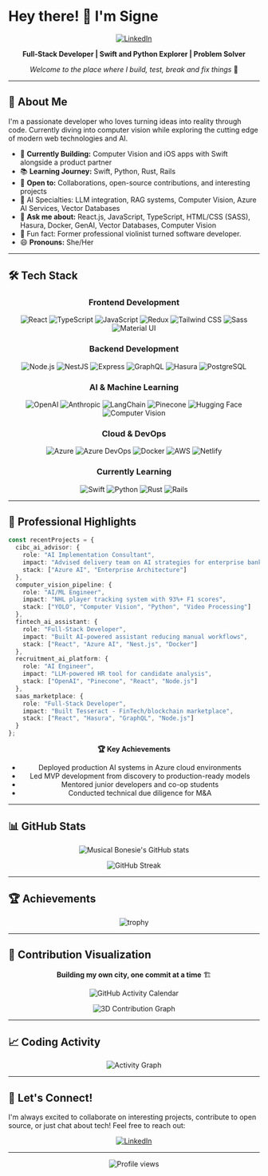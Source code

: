# Hey there! 👋 I'm Signe 

<div align="center">
  
[![LinkedIn](https://img.shields.io/badge/LinkedIn-Connect-0077B5?style=for-the-badge&logo=linkedin&logoColor=white)](https://www.linkedin.com/in/signekurczaba/)

**Full-Stack Developer | Swift and Python Explorer | Problem Solver**

*Welcome to the place where I build, test, break and fix things* 🚀

</div>

---

## 🎯 About Me

I'm a passionate developer who loves turning ideas into reality through code. Currently diving into computer vision while exploring the cutting edge of modern web technologies and AI.

- 🎨 **Currently Building:** Computer Vision and iOS apps with Swift alongside a product partner
- 📚 **Learning Journey:** Swift, Python, Rust, Rails
- 🤝 **Open to:** Collaborations, open-source contributions, and interesting projects
- 🤖 AI Specialties: LLM integration, RAG systems, Computer Vision, Azure AI Services, Vector Databases
- 💬 **Ask me about:** React.js, JavaScript, TypeScript, HTML/CSS (SASS), Hasura, Docker, GenAI, Vector Databases, Computer Vision
- 🎻 Fun fact: Former professional violinist turned software developer.
- 😄 **Pronouns:** She/Her

---

## 🛠️ Tech Stack

<div align="center">

### Frontend Development
![React](https://img.shields.io/badge/React-61DAFB?style=for-the-badge&logo=react&logoColor=black)
![TypeScript](https://img.shields.io/badge/TypeScript-3178C6?style=for-the-badge&logo=typescript&logoColor=white)
![JavaScript](https://img.shields.io/badge/JavaScript-F7DF1E?style=for-the-badge&logo=javascript&logoColor=black)
![Redux](https://img.shields.io/badge/Redux-764ABC?style=for-the-badge&logo=redux&logoColor=white)
![Tailwind CSS](https://img.shields.io/badge/Tailwind_CSS-38B2AC?style=for-the-badge&logo=tailwind-css&logoColor=white)
![Sass](https://img.shields.io/badge/Sass-CC6699?style=for-the-badge&logo=sass&logoColor=white)
![Material UI](https://img.shields.io/badge/Material_UI-0081CB?style=for-the-badge&logo=material-ui&logoColor=white)

### Backend Development
![Node.js](https://img.shields.io/badge/Node.js-339933?style=for-the-badge&logo=node.js&logoColor=white)
![NestJS](https://img.shields.io/badge/NestJS-E0234E?style=for-the-badge&logo=nestjs&logoColor=white)
![Express](https://img.shields.io/badge/Express-000000?style=for-the-badge&logo=express&logoColor=white)
![GraphQL](https://img.shields.io/badge/GraphQL-E10098?style=for-the-badge&logo=graphql&logoColor=white)
![Hasura](https://img.shields.io/badge/Hasura-1EB4D4?style=for-the-badge&logo=hasura&logoColor=white)
![PostgreSQL](https://img.shields.io/badge/PostgreSQL-316192?style=for-the-badge&logo=postgresql&logoColor=white)

### AI & Machine Learning
![OpenAI](https://img.shields.io/badge/OpenAI-412991?style=for-the-badge&logo=openai&logoColor=white)
![Anthropic](https://img.shields.io/badge/Anthropic-191919?style=for-the-badge&logo=anthropic&logoColor=white)
![LangChain](https://img.shields.io/badge/LangChain-121212?style=for-the-badge&logo=chainlink&logoColor=white)
![Pinecone](https://img.shields.io/badge/Pinecone-000000?style=for-the-badge&logo=pinecone&logoColor=white)
![Hugging Face](https://img.shields.io/badge/Hugging_Face-FFD21E?style=for-the-badge&logo=huggingface&logoColor=black)
![Computer Vision](https://img.shields.io/badge/Computer_Vision-5C3EE8?style=for-the-badge&logo=opencv&logoColor=white)

### Cloud & DevOps
![Azure](https://img.shields.io/badge/Microsoft_Azure-0078D4?style=for-the-badge&logo=microsoft-azure&logoColor=white)
![Azure DevOps](https://img.shields.io/badge/Azure_DevOps-0078D7?style=for-the-badge&logo=azure-devops&logoColor=white)
![Docker](https://img.shields.io/badge/Docker-2496ED?style=for-the-badge&logo=docker&logoColor=white)
![AWS](https://img.shields.io/badge/AWS-232F3E?style=for-the-badge&logo=amazon-aws&logoColor=white)
![Netlify](https://img.shields.io/badge/Netlify-00C7B7?style=for-the-badge&logo=netlify&logoColor=white)

### Currently Learning
![Swift](https://img.shields.io/badge/Swift-FA7343?style=for-the-badge&logo=swift&logoColor=white)
![Python](https://img.shields.io/badge/Python-3776AB?style=for-the-badge&logo=python&logoColor=white)
![Rust](https://img.shields.io/badge/Rust-000000?style=for-the-badge&logo=rust&logoColor=white)
![Rails](https://img.shields.io/badge/Rails-CC0000?style=for-the-badge&logo=ruby-on-rails&logoColor=white)

</div>

---

## 💼 Professional Highlights

```typescript
const recentProjects = {
  cibc_ai_advisor: {
    role: "AI Implementation Consultant",
    impact: "Advised delivery team on AI strategies for enterprise banking",
    stack: ["Azure AI", "Enterprise Architecture"]
  },
  computer_vision_pipeline: {
    role: "AI/ML Engineer",
    impact: "NHL player tracking system with 93%+ F1 scores",
    stack: ["YOLO", "Computer Vision", "Python", "Video Processing"]
  },
  fintech_ai_assistant: {
    role: "Full-Stack Developer",
    impact: "Built AI-powered assistant reducing manual workflows",
    stack: ["React", "Azure AI", "Nest.js", "Docker"]
  },
  recruitment_ai_platform: {
    role: "AI Engineer",
    impact: "LLM-powered HR tool for candidate analysis",
    stack: ["OpenAI", "Pinecone", "React", "Node.js"]
  },
  saas_marketplace: {
    role: "Full-Stack Developer", 
    impact: "Built Tesseract - FinTech/blockchain marketplace",
    stack: ["React", "Hasura", "GraphQL", "Node.js"]
  }
};
```

<div align="center">

**🏆 Key Achievements**
- Deployed production AI systems in Azure cloud environments
- Led MVP development from discovery to production-ready models
- Mentored junior developers and co-op students
- Conducted technical due diligence for M&A

</div>

---

## 📊 GitHub Stats

<div align="center">

![Musical Bonesie's GitHub stats](https://github-readme-stats.vercel.app/api?username=Musical-Bonesie&count_private=true&show_icons=true&theme=dracula&hide_border=true&bg_color=0D1117)

![GitHub Streak](https://github-readme-streak-stats.herokuapp.com/?user=Musical-Bonesie&theme=dracula&hide_border=true&background=0D1117)

</div>

---

## 🏆 Achievements

<div align="center">

![trophy](https://github-profile-trophy.vercel.app/?username=Musical-Bonesie&theme=dracula&no-frame=true&row=1&column=6&margin-w=15&margin-h=15)

</div>

---

## 🌆 Contribution Visualization

<div align="center">

**Building my own city, one commit at a time** 🏗️

![GitHub Activity Calendar](https://ghchart.rshah.org/9745F5/Musical-Bonesie)

![3D Contribution Graph](https://github-readme-activity-graph.vercel.app/graph?username=Musical-Bonesie&theme=dracula&hide_border=true&bg_color=0D1117&area=true)

</div>

---

## 📈 Coding Activity

<div align="center">

![Activity Graph](https://github-readme-activity-graph.vercel.app/graph?username=Musical-Bonesie&theme=dracula&hide_border=true&bg_color=0D1117)

</div>

---

## 💼 Let's Connect!

I'm always excited to collaborate on interesting projects, contribute to open source, or just chat about tech! Feel free to reach out:

<div align="center">

[![LinkedIn](https://img.shields.io/badge/LinkedIn-Let's_Connect-0077B5?style=for-the-badge&logo=linkedin&logoColor=white)](https://www.linkedin.com/in/signekurczaba/)

</div>

---

<div align="center">
  <img src="https://komarev.com/ghpvc/?username=Musical-Bonesie&color=blueviolet&style=for-the-badge" alt="Profile views" />
</div>
